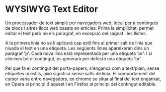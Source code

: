 
# WYSIWYG Text Editor

Un processador de text simple per navegadors web, ideal per a continguts de
blocs i altres llocs web basats en articles. Prima la simplicitat, permet editar
el text però no els paràgraf, en excepció del sagnat i les llistes.

A la primera línia no se li aplicarà cap estil fins al primer salt de línia que
niuada el text en una etiqueta. Les següents línies apareixeran dins un paràgraf
'p'. Cada nova línia està representada per una etiqueta 'br'. I si elimines tot
el contingut, es generarà per defecte una etiqueta 'br'.

Pel que fa el contingut del porta-papers, s'enganxa com a text/plain, sense
etiquetes ni estils, això significa sense salts de línia. El comportament del
cursor varia entre navegadors, en chrome se situa al final del text enganxat, en
Opera al principi d'aquest i en Firefox al principi del contingut editable.
